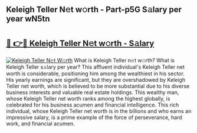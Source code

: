 ## Keleigh Teller N𝚎t w𝚘rth - Part-p5G S𝚊lary per year wN5tn

# <h2><a href="http://gc44vou.nevu.top/?p=Keleigh+Teller">🔗 👉🔴 Keleigh Teller N𝚎t w𝚘rth - S𝚊lary</a></h2>

[![Keleigh Teller N𝚎t W𝚘rth](https://i.imgur.com/Oavwk0R.jpeg)](http://gc44vou.nevu.top/?p=Keleigh+Teller)
What is Keleigh Teller n𝚎t w𝚘rth? What is Keleigh Teller s𝚊lary per year?
This affluent individual's Keleigh Teller net worth is considerable, positioning him among the wealthiest in his sector. His yearly earnings are significant, but they are overshadowed by Keleigh Teller net worth, which is believed to be more substantial due to his diverse business interests and valuable real estate holdings. This wealthy man, whose Keleigh Teller net worth ranks among the highest globally, is celebrated for his business acumen and financial intelligence. This rich individual, whose Keleigh Teller net worth is in the billions and who earns an impressive salary, is a prime example of the force of perseverance, hard work, and financial acumen.
